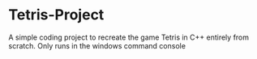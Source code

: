 # Tetris-Project
A simple coding project to recreate the game Tetris in C++ entirely from scratch.
Only runs in the windows command console
